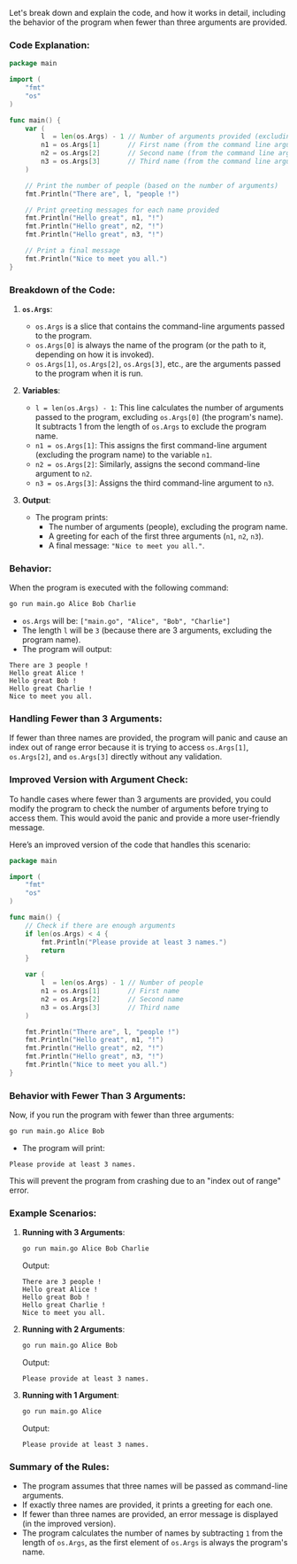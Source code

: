 Let's break down and explain the code, and how it works in detail, including the behavior of the program when fewer than three arguments are provided.

### Code Explanation:

```go
package main

import (
	"fmt"
	"os"
)

func main() {
	var (
		l  = len(os.Args) - 1 // Number of arguments provided (excluding the program name)
		n1 = os.Args[1]       // First name (from the command line argument)
		n2 = os.Args[2]       // Second name (from the command line argument)
		n3 = os.Args[3]       // Third name (from the command line argument)
	)

	// Print the number of people (based on the number of arguments)
	fmt.Println("There are", l, "people !")

	// Print greeting messages for each name provided
	fmt.Println("Hello great", n1, "!")
	fmt.Println("Hello great", n2, "!")
	fmt.Println("Hello great", n3, "!")

	// Print a final message
	fmt.Println("Nice to meet you all.")
}
```

### Breakdown of the Code:

1. **`os.Args`**:
   - `os.Args` is a slice that contains the command-line arguments passed to the program.
   - `os.Args[0]` is always the name of the program (or the path to it, depending on how it is invoked).
   - `os.Args[1]`, `os.Args[2]`, `os.Args[3]`, etc., are the arguments passed to the program when it is run.

2. **Variables**:
   - `l = len(os.Args) - 1`: This line calculates the number of arguments passed to the program, excluding `os.Args[0]` (the program's name). It subtracts 1 from the length of `os.Args` to exclude the program name.
   - `n1 = os.Args[1]`: This assigns the first command-line argument (excluding the program name) to the variable `n1`.
   - `n2 = os.Args[2]`: Similarly, assigns the second command-line argument to `n2`.
   - `n3 = os.Args[3]`: Assigns the third command-line argument to `n3`.

3. **Output**:
   - The program prints:
     - The number of arguments (people), excluding the program name.
     - A greeting for each of the first three arguments (`n1`, `n2`, `n3`).
     - A final message: `"Nice to meet you all."`.

### Behavior:

When the program is executed with the following command:

```bash
go run main.go Alice Bob Charlie
```

- `os.Args` will be: `["main.go", "Alice", "Bob", "Charlie"]`
- The length `l` will be `3` (because there are 3 arguments, excluding the program name).
- The program will output:

```text
There are 3 people !
Hello great Alice !
Hello great Bob !
Hello great Charlie !
Nice to meet you all.
```

### **Handling Fewer than 3 Arguments**:

If fewer than three names are provided, the program will panic and cause an index out of range error because it is trying to access `os.Args[1]`, `os.Args[2]`, and `os.Args[3]` directly without any validation. 

### Improved Version with Argument Check:

To handle cases where fewer than 3 arguments are provided, you could modify the program to check the number of arguments before trying to access them. This would avoid the panic and provide a more user-friendly message.

Here’s an improved version of the code that handles this scenario:

```go
package main

import (
	"fmt"
	"os"
)

func main() {
	// Check if there are enough arguments
	if len(os.Args) < 4 {
		fmt.Println("Please provide at least 3 names.")
		return
	}

	var (
		l  = len(os.Args) - 1 // Number of people
		n1 = os.Args[1]       // First name
		n2 = os.Args[2]       // Second name
		n3 = os.Args[3]       // Third name
	)

	fmt.Println("There are", l, "people !")
	fmt.Println("Hello great", n1, "!")
	fmt.Println("Hello great", n2, "!")
	fmt.Println("Hello great", n3, "!")
	fmt.Println("Nice to meet you all.")
}
```

### Behavior with Fewer Than 3 Arguments:

Now, if you run the program with fewer than three arguments:

```bash
go run main.go Alice Bob
```

- The program will print:

```text
Please provide at least 3 names.
```

This will prevent the program from crashing due to an "index out of range" error.

### Example Scenarios:

1. **Running with 3 Arguments**:
   ```bash
   go run main.go Alice Bob Charlie
   ```
   Output:
   ```text
   There are 3 people !
   Hello great Alice !
   Hello great Bob !
   Hello great Charlie !
   Nice to meet you all.
   ```

2. **Running with 2 Arguments**:
   ```bash
   go run main.go Alice Bob
   ```
   Output:
   ```text
   Please provide at least 3 names.
   ```

3. **Running with 1 Argument**:
   ```bash
   go run main.go Alice
   ```
   Output:
   ```text
   Please provide at least 3 names.
   ```

### Summary of the Rules:

- The program assumes that three names will be passed as command-line arguments.
- If exactly three names are provided, it prints a greeting for each one.
- If fewer than three names are provided, an error message is displayed (in the improved version).
- The program calculates the number of names by subtracting `1` from the length of `os.Args`, as the first element of `os.Args` is always the program's name.